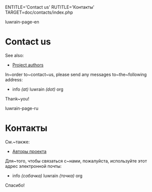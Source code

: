 
ENTITLE='Contact us'
RUTITLE='Контакты'
TARGET=doc/contacts/index.php

luwrain-page-en

# Contact us

See also:

* [Project authors](local:/doc/authors/)

In~order to~contact~us, please send any messages to~the~following address:

* info _(at)_ luwrain _(dot)_ org

Thank~you!

luwrain-page-ru

# Контакты

См.~также:

* [Авторы проекта](local:/doc/authors/)

Для~того, чтобы связаться с~нами, пожалуйста, используйте этот адрес электронной почты:

* info _(собачка)_ luwrain _(точка)_ org

Спасибо!
